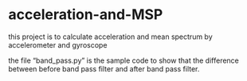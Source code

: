 # acceleration-and-MSP
this project is to calculate acceleration and mean spectrum by accelerometer and gyroscope 

the file “band_pass.py” is the sample code to show that the difference between before band pass filter and after band pass filter. 